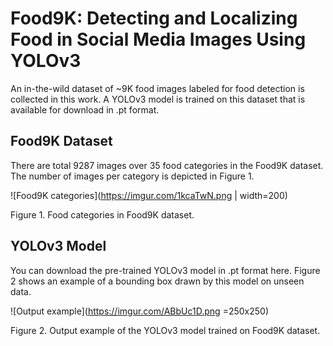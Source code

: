 # Food9K: Detecting and Localizing Food in Social Media Images Using YOLOv3
An in-the-wild dataset of ~9K food images labeled for food detection is collected in this work. A YOLOv3 model is trained on this dataset that is available for download in .pt format.

## Food9K Dataset
There are total 9287 images over 35 food categories in the Food9K dataset. The number of images per category is depicted in Figure 1.

![Food9K categories](https://imgur.com/1kcaTwN.png | width=200)

Figure 1. Food categories in Food9K dataset.

## YOLOv3 Model
You can download the pre-trained YOLOv3 model in .pt format here. Figure 2 shows an example of a bounding box drawn by this model on unseen data.

![Output example](https://imgur.com/ABbUc1D.png =250x250)

Figure 2. Output example of the YOLOv3 model trained on Food9K dataset.

